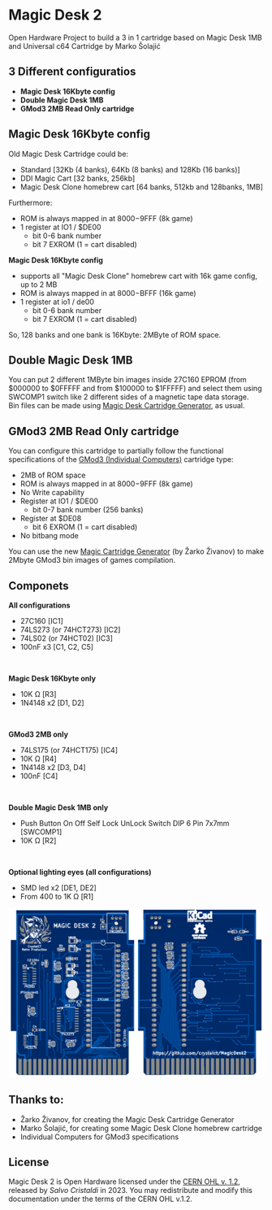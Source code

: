 # Magic Desk 2
Open Hardware Project to build a 3 in 1 cartridge based on Magic Desk 1MB and Universal c64 Cartridge by Marko Šolajić

3 Different configuratios
-------------------------
- **Magic Desk 16Kbyte config**
- **Double Magic Desk 1MB**
- **GMod3 2MB Read Only cartridge**

Magic Desk 16Kbyte config
-------------------------
Old Magic Desk Cartridge could be:
- Standard [32Kb (4 banks), 64Kb (8 banks) and 128Kb (16 banks)]
- DDI Magic Cart [32 banks, 256kb]
- Magic Desk Clone homebrew cart [64 banks, 512kb and 128banks, 1MB]

Furthermore:
- ROM is always mapped in at $8000-$9FFF (8k game)
- 1 register at IO1 / $DE00
   - bit 0-6   bank number
   - bit 7     EXROM (1 = cart disabled)

**Magic Desk 16Kbyte config**
- supports all "Magic Desk Clone" homebrew cart with 16k game config, up to 2 MB
- ROM is always mapped in at $8000-$BFFF (16k game)
- 1 register at io1 / de00
   - bit 0-6   bank number
   - bit 7     EXROM (1 = cart disabled)

So, 128 banks and one bank is 16Kbyte: 2MByte of ROM space.

Double Magic Desk 1MB
---------------------
You can put 2 different 1MByte bin images inside 27C160 EPROM (from $000000 to $0FFFFF and from $100000 to $1FFFFF) and select them using SWCOMP1 switch like 2 different sides of a magnetic tape data storage.<br/>Bin files can be made using [Magic Desk Cartridge Generator](https://bitbucket.org/zzarko/magic-desk-cartridge-generator/), as usual.

GMod3 2MB Read Only cartridge
-----------------------------
You can configure this cartridge to partially follow the functional specifications of the [GMod3 (Individual Computers)](http://wiki.icomp.de/wiki/GMod3) cartridge type:
- 2MB of ROM space
- ROM is always mapped in at $8000-$9FFF (8k game)
- No Write capability
- Register at IO1 / $DE00
   - bit 0-7   bank number (256 banks)
- Register at $DE08
   - bit 6 EXROM (1 = cart disabled)
- No bitbang mode

You can use the new [Magic Cartridge Generator](https://bitbucket.org/zzarko/magic-cartridge-generator) (by Žarko Živanov) to make 2Mbyte GMod3 bin images of games compilation.

Componets
---------
**All configurations**
- 27C160 [IC1]
- 74LS273 (or 74HCT273) [IC2]
- 74LS02 (or 74HCT02) [IC3]
- 100nF x3 [C1, C2, C5]

<br/>

**Magic Desk 16Kbyte only**
- 10K Ω [R3]
- 1N4148 x2 [D1, D2]

<br/>

**GMod3 2MB only**
- 74LS175 (or 74HCT175) [IC4]
- 10K Ω [R4]
- 1N4148 x2 [D3, D4]
- 100nF [C4]

<br/>

**Double Magic Desk 1MB only**
- Push Button On Off Self Lock UnLock Switch DIP 6 Pin 7x7mm [SWCOMP1]
- 10K Ω [R2]

<br/>

**Optional lighting eyes (all configurations)**
- SMD led x2 [DE1, DE2]
- From 400 to 1K Ω [R1]


![PCB](./images/MD2.png)

Thanks to:
----------
- Žarko Živanov, for creating the Magic Desk Cartridge Generator
- Marko Šolajić, for creating some Magic Desk Clone homebrew cartridge
- Individual Computers for GMod3 specifications

License
-------
Magic Desk 2 is Open Hardware licensed under the [CERN OHL v. 1.2](http://ohwr.org/cernohl), released by *Salvo Cristaldi* in 2023. You may redistribute and modify this documentation under the terms of the CERN OHL v.1.2.
